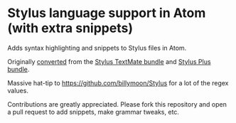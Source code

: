 # Stylus language support in Atom (with extra snippets)

Adds syntax highlighting and snippets to Stylus files in Atom.

Originally [converted](http://atom.io/docs/latest/converting-a-text-mate-bundle) from the [Stylus TextMate bundle](https://github.com/vgrichina/Stylus.tmbundle) and [Stylus Plus bundle](https://github.com/jackbrewer/stylus-plus.tmbundle).

Massive hat-tip to https://github.com/billymoon/Stylus for a lot of the regex values.

Contributions are greatly appreciated. Please fork this repository and open a pull request to add snippets, make grammar tweaks, etc.
